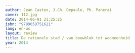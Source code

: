 ```yaml
---
author: Jean Castex, J.Ch. Depaule, Ph. Panerai
cover: 112.jpg
date: 2014-06-01 21:25:25
isbn: "9789058751621"
lang: en-us
layout: review
title: De rationele stad / van bouwblok tot wooneenheid
year: 2014
---
```

